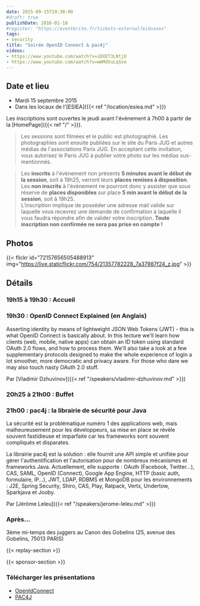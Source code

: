 ```yaml
---
date: 2015-09-15T19:30:00
#draft: true
publishDate: 2016-01-18
#register: "https://eventbrite.fr/tickets-external?eid=xxxx"
tags:
- security
title: "Soirée OpenID Connect & pac4j"
videos:
- https://www.youtube.com/watch?v=iDXET3LNtjU
- https://www.youtube.com/watch?v=mAMdVuLqSvo
---
```


## Date et lieu

- Mardi 15 septembre 2015
- Dans les locaux de l'[ESIEA]({{< ref "/location/esiea.md" >}})

Les inscriptions sont ouvertes le jeudi avant l'évènement à 7h00 à partir de la [HomePage]({{< ref "/" >}}).

> Les sessions sont filmées et le public est photographié. Les photographies sont ensuite publiées sur le site du Paris JUG et autres médias de l'associations Paris JUG. En acceptant cette invitation, vous autorisez le Paris JUG à publier votre photo sur les médias sus-mentionnés.

> Les **inscrits** à l'évènement non présents **5 minutes avant le début de la session**, soit à 19h25, verront leurs **places remises à disposition**.  
> Les **non inscrits** à l'évènement ne pourront donc y assister que sous réserve de **places disponibles** sur place **5 min avant le début de la session**, soit à 19h25.  
> L’inscription implique de posséder une adresse mail valide sur laquelle vous recevrez une demande de confirmation à laquelle il vous faudra répondre afin de valider votre inscription.
> **Toute inscription non confirmée ne sera pas prise en compte !**

## Photos

{{< flickr id="72157656505488913" img="https://live.staticflickr.com/754/21357782228_7a37987f24_z.jpg" >}}

## Détails

### 19h15 à 19h30 : Accueil

### 19h30 : OpenID Connect Explained (en Anglais)

Asserting identity by means of lightweight JSON Web Tokens (JWT) - this is what OpenID Connect is basically about. In this lecture we'll learn how clients (web, mobile, native apps) can obtain an ID token using standard OAuth 2.0 flows, and how to process them. We'll also take a look at a few supplementary protocols designed to make the whole experience of login a lot smoother, more democratic and privacy aware. For those who dare we may also touch nasty OAuth 2.0 stuff.

Par [Vladimir Dzhuvinov]({{< ref "/speakers/vladimir-dzhuvinov.md" >}})

### 20h25 à 21h00 : Buffet

### 21h00 : pac4j : la librairie de sécurité pour Java

La sécurité est la problématique numéro 1 des applications web, mais malheureusement pour les développeurs, sa mise en place se révèle souvent fastidieuse et imparfaite car les frameworks sont souvent compliqués et disparates.

La librairie pac4j est la solution : elle fournit une API simple et unifiée pour gérer l'authentification et l'autorisation pour de nombreux mécanismes et frameworks Java. Actuellement, elle supporte : OAuth (Facebook, Twitter...), CAS, SAML, OpenID (Connect), Google App Engine, HTTP (basic auth, formulaire, IP...), JWT, LDAP, RDBMS et MongoDB pour les environnements : J2E, Spring Security, Shiro, CAS, Play, Ratpack, Vertx, Undertow, Sparkjava et Jooby.

Par [Jérôme Leleu]({{< ref "/speakers/jerome-leleu.md" >}})

### Après…

3ème mi-temps des juggers au Canon des Gobelins (25, avenue des Gobelins, 75013 PARIS)

{{< replay-section >}}

{{< sponsor-section >}}

### Télécharger les présentations

- [OpenIdConnect](oidc-explained.pdf)
- [PAC4J](pac4j_parisjug_150915.pdf)
